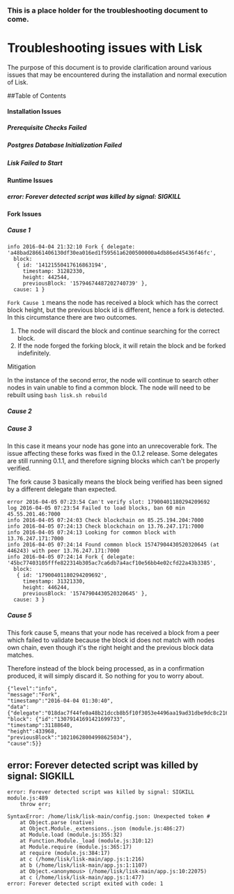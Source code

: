 ### This is a place holder for the troubleshooting document to come.

# Troubleshooting issues with Lisk

The purpose of this document is to provide clarification around various issues that may be encountered during the installation and normal execution of Lisk.

##Table of Contents

#### Installation Issues

##### Prerequisite Checks Failed
##### Postgres Database Initialization Failed
##### Lisk Failed to Start

#### Runtime Issues

##### error: Forever detected script was killed by signal: SIGKILL


#### Fork Issues

##### Cause 1

```
info 2016-04-04 21:32:10 Fork { delegate: 'a48bad28661406130df30ea016ed1f59561a6200500000a4db86ed45436f46fc',
  block:
   { id: '14121550417616863194',
     timestamp: 31282330,
     height: 442544,
     previousBlock: '15794674487202740739' },
  cause: 1 }
```

`Fork Cause 1` means the node has received a block which has the correct block height, but the previous block id is different, hence a fork is detected. In this circumstance there are two outcomes.

1. The node will discard the block and continue searching for the correct block.
2. If the node forged the forking block, it will retain the block and be forked indefinitely.

Mitigation

In the instance of the second error, the node will continue to search other nodes in vain unable to find a common block. The node will need to be rebuilt using `bash lisk.sh rebuild`


##### Cause 2

##### Cause 3

In this case it means your node has gone into an unrecoverable fork. The issue affecting these forks was fixed in the 0.1.2 release. Some delegates are still running 0.1.1, and therefore signing blocks which can't be properly verified.

The fork cause 3 basically means the block being verified has been signed by a different delegate than expected.

```
error 2016-04-05 07:23:54 Can't verify slot: 17900401180294209692
log 2016-04-05 07:23:54 Failed to load blocks, ban 60 min 45.55.201.46:7000
info 2016-04-05 07:24:03 Check blockchain on 85.25.194.204:7000
info 2016-04-05 07:24:13 Check blockchain on 13.76.247.171:7000
info 2016-04-05 07:24:13 Looking for common block with 13.76.247.171:7000
info 2016-04-05 07:24:14 Found common block 15747904430520320645 (at 446243) with peer 13.76.247.171:7000
info 2016-04-05 07:24:14 Fork { delegate: '45bc77403105fffe822314b305ac7ca6db7a4acf10e56bb4e02cfd22a43b3385',
  block:
   { id: '17900401180294209692',
     timestamp: 31321330,
     height: 446244,
     previousBlock: '15747904430520320645' },
  cause: 3 }
```

##### Cause 5

This fork cause 5, means that your node has received a block from a peer which failed to validate because the block id does not match with nodes own chain, even though it's the right height and the previous block data matches.

Therefore instead of the block being processed, as in a confirmation produced, it will simply discard it. So nothing for you to worry about.
```
{"level":"info",
"message":"Fork",
"timestamp":"2016-04-04 01:30:40",
"data": {"delegate":"018dac7f44fe0a48b21dccb8b5f10f3053e4496aa19ad31dbe9dc8c216c3222f",
"block": {"id":"13079141691421699733",
"timestamp":31188640,
"height":433968,
"previousBlock":"10210628004998625034"},
"cause":5}}
```

## error: Forever detected script was killed by signal: SIGKILL

```
error: Forever detected script was killed by signal: SIGKILL
module.js:489
    throw err;
          ^
SyntaxError: /home/lisk/lisk-main/config.json: Unexpected token #
    at Object.parse (native)
    at Object.Module._extensions..json (module.js:486:27)
    at Module.load (module.js:355:32)
    at Function.Module._load (module.js:310:12)
    at Module.require (module.js:365:17)
    at require (module.js:384:17)
    at c (/home/lisk/lisk-main/app.js:1:216)
    at b (/home/lisk/lisk-main/app.js:1:1107)
    at Object.<anonymous> (/home/lisk/lisk-main/app.js:10:22075)
    at c (/home/lisk/lisk-main/app.js:1:477)
error: Forever detected script exited with code: 1
```
                                                     
